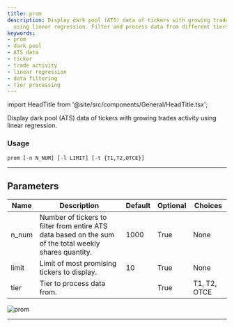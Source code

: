 ```yaml
---
title: prom
description: Display dark pool (ATS) data of tickers with growing trades activity
  using linear regression. Filter and process data from different tiers.
keywords:
- prom
- dark pool
- ATS data
- ticker
- trade activity
- linear regression
- data filtering
- tier processing
---
```


import HeadTitle from '@site/src/components/General/HeadTitle.tsx';

<HeadTitle title="stocks/dps/prom - Reference | OpenBB Terminal Docs" />

Display dark pool (ATS) data of tickers with growing trades activity using linear regression.

### Usage

```python
prom [-n N_NUM] [-l LIMIT] [-t {T1,T2,OTCE}]
```

---

## Parameters

| Name | Description | Default | Optional | Choices |
| ---- | ----------- | ------- | -------- | ------- |
| n_num | Number of tickers to filter from entire ATS data based on the sum of the total weekly shares quantity. | 1000 | True | None |
| limit | Limit of most promising tickers to display. | 10 | True | None |
| tier | Tier to process data from. |  | True | T1, T2, OTCE |

![prom](https://user-images.githubusercontent.com/46355364/154076323-2d031477-a70d-4065-b649-c8493fecdcbc.png)

---

